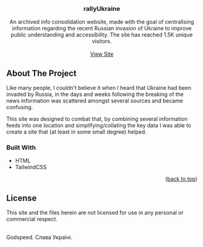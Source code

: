 <a name="readme-top"></a>

<br />
<h3 align="center">rallyUkraine</h3>

  <p align="center">
    An archived info consolidation website, made with the goal of centralising information regarding the recent Russian
invasion of Ukraine to improve public understanding and accessibility. The site has reached 1.5K unique visitors.
    <br />
    <br />
    <a href="https://rally-ukraine.vercel.app">View Site</a>
  </p>
</div>

<!-- ABOUT THE PROJECT -->
## About The Project

Like many people, I couldn't believe it when I heard that Ukraine had been invaded by Russia, in the days and weeks following the breaking of the news information was scattered amongst several sources and became confusing.

This site was designed to combat that, by combining several information feeds into one location and simplifying/collating the key data I was able to create a site that (at least in some small degree) helped.

### Built With

* HTML
* TailwindCSS

<p align="right">(<a href="#readme-top">back to top</a>)</p>

## License

This site and the files herein are not licensed for use in any personal or commercial respect.
</br>
</br>

Godspeed.
Слава Україні.
